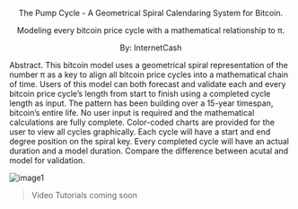 <p align="center">
The Pump Cycle - A Geometrical Spiral Calendaring System for Bitcoin.  
<p align="center">  
Modeling every bitcoin price cycle with a mathematical relationship to π.
<p align="center">
By: InternetCash
</p>
Abstract. This bitcoin model uses a geometrical spiral representation of the number π as a key to align all bitcoin price cycles into a mathematical chain of time. Users of this model can both forecast and validate each and every bitcoin price cycle’s length from start to finish using a completed cycle length as input. The pattern has been building over a 15-year timespan, bitcoin’s entire life. No user input is required and the mathematical calculations are fully complete. Color-coded charts are provided for the user to view all cycles graphically. Each cycle will have a start and end degree position on the spiral key. Every completed cycle will have an actual duration and a model duration. Compare the difference between acutal and model for validation.



![image1](https://github.com/user-attachments/assets/e83c996a-f7b8-42c7-868d-a69be6d1eefb)

> Video Tutorials
> coming soon
